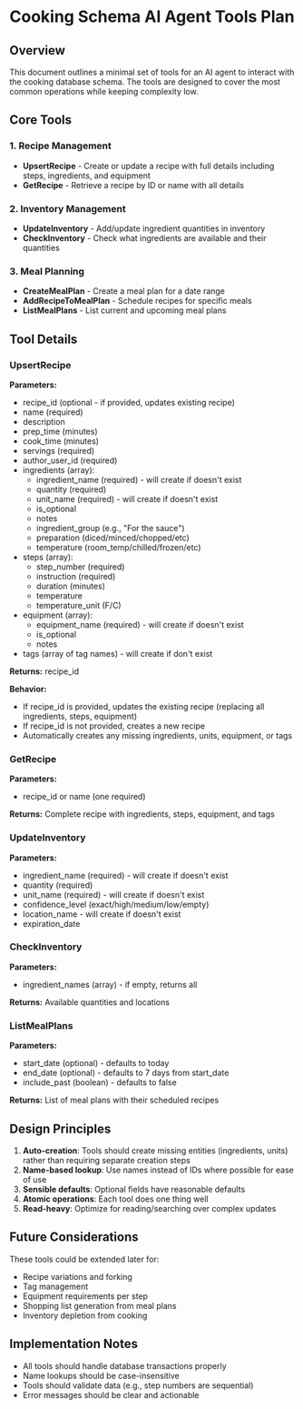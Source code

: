 # Cooking Schema AI Agent Tools Plan

## Overview
This document outlines a minimal set of tools for an AI agent to interact with the cooking database schema. The tools are designed to cover the most common operations while keeping complexity low.

## Core Tools

### 1. Recipe Management
- **UpsertRecipe** - Create or update a recipe with full details including steps, ingredients, and equipment
- **GetRecipe** - Retrieve a recipe by ID or name with all details

### 2. Inventory Management
- **UpdateInventory** - Add/update ingredient quantities in inventory
- **CheckInventory** - Check what ingredients are available and their quantities

### 3. Meal Planning
- **CreateMealPlan** - Create a meal plan for a date range
- **AddRecipeToMealPlan** - Schedule recipes for specific meals
- **ListMealPlans** - List current and upcoming meal plans

## Tool Details

### UpsertRecipe
**Parameters:**
- recipe_id (optional - if provided, updates existing recipe)
- name (required)
- description
- prep_time (minutes)
- cook_time (minutes)
- servings (required)
- author_user_id (required)
- ingredients (array):
  - ingredient_name (required) - will create if doesn't exist
  - quantity (required)
  - unit_name (required) - will create if doesn't exist
  - is_optional
  - notes
  - ingredient_group (e.g., "For the sauce")
  - preparation (diced/minced/chopped/etc)
  - temperature (room_temp/chilled/frozen/etc)
- steps (array):
  - step_number (required)
  - instruction (required)
  - duration (minutes)
  - temperature
  - temperature_unit (F/C)
- equipment (array):
  - equipment_name (required) - will create if doesn't exist
  - is_optional
  - notes
- tags (array of tag names) - will create if don't exist

**Returns:** recipe_id

**Behavior:**
- If recipe_id is provided, updates the existing recipe (replacing all ingredients, steps, equipment)
- If recipe_id is not provided, creates a new recipe
- Automatically creates any missing ingredients, units, equipment, or tags

### GetRecipe
**Parameters:**
- recipe_id or name (one required)

**Returns:** Complete recipe with ingredients, steps, equipment, and tags

### UpdateInventory
**Parameters:**
- ingredient_name (required) - will create if doesn't exist
- quantity (required)
- unit_name (required) - will create if doesn't exist
- confidence_level (exact/high/medium/low/empty)
- location_name - will create if doesn't exist
- expiration_date

### CheckInventory
**Parameters:**
- ingredient_names (array) - if empty, returns all

**Returns:** Available quantities and locations

### ListMealPlans
**Parameters:**
- start_date (optional) - defaults to today
- end_date (optional) - defaults to 7 days from start_date
- include_past (boolean) - defaults to false

**Returns:** List of meal plans with their scheduled recipes

## Design Principles

1. **Auto-creation**: Tools should create missing entities (ingredients, units) rather than requiring separate creation steps
2. **Name-based lookup**: Use names instead of IDs where possible for ease of use
3. **Sensible defaults**: Optional fields have reasonable defaults
4. **Atomic operations**: Each tool does one thing well
5. **Read-heavy**: Optimize for reading/searching over complex updates

## Future Considerations

These tools could be extended later for:
- Recipe variations and forking
- Tag management
- Equipment requirements per step
- Shopping list generation from meal plans
- Inventory depletion from cooking

## Implementation Notes

- All tools should handle database transactions properly
- Name lookups should be case-insensitive
- Tools should validate data (e.g., step numbers are sequential)
- Error messages should be clear and actionable